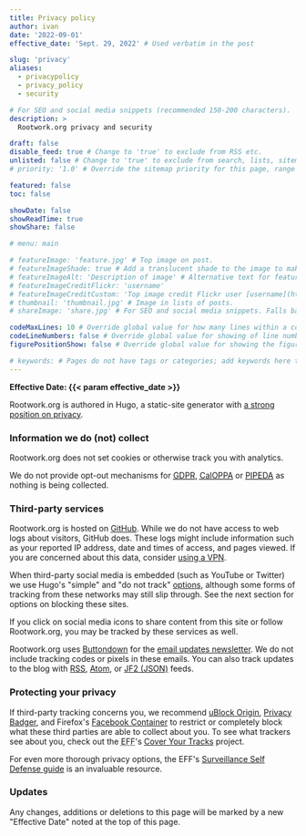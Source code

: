 ```yaml
---
title: Privacy policy
author: ivan
date: '2022-09-01'
effective_date: 'Sept. 29, 2022' # Used verbatim in the post

slug: 'privacy'
aliases:
  - privacypolicy
  - privacy_policy
  - security

# For SEO and social media snippets (recommended 150-200 characters).
description: >
  Rootwork.org privacy and security

draft: false
disable_feed: true # Change to 'true' to exclude from RSS etc.
unlisted: false # Change to 'true' to exclude from search, lists, sitemaps, and feeds.
# priority: '1.0' # Override the sitemap priority for this page, range 1.0 (high) to 0.0 (low)

featured: false
toc: false

showDate: false
showReadTime: true
showShare: false

# menu: main

# featureImage: 'feature.jpg' # Top image on post.
# featureImageShade: true # Add a translucent shade to the image to make overlaid text easier to read.
# featureImageAlt: 'Description of image' # Alternative text for featured image.
# featureImageCreditFlickr: 'username'
# featureImageCreditCustom: 'Top image credit Flickr user [username](https://www.flickr.com/photos/username).'
# thumbnail: 'thumbnail.jpg' # Image in lists of posts.
# shareImage: 'share.jpg' # For SEO and social media snippets. Falls back to thumbnail (if set) or featureImage.

codeMaxLines: 10 # Override global value for how many lines within a code block before auto-collapsing.
codeLineNumbers: false # Override global value for showing of line numbers within code block.
figurePositionShow: false # Override global value for showing the figure label.

# keywords: # Pages do not have tags or categories; add keywords here to include them in metadata for SEO.
---
```


**Effective Date: {{< param effective_date >}}**

Rootwork.org is authored in Hugo, a static-site generator with
[a strong position on privacy](https://gohugo.io/about/hugo-and-gdpr/).

### Information we do (not) collect

Rootwork.org does not set cookies or otherwise track you with analytics.

We do not provide opt-out mechanisms for
[<abbr title="General Data Protection Regulation (European Union)">GDPR</abbr>](https://en.wikipedia.org/wiki/General_Data_Protection_Regulation),
[<abbr title="California Online Privacy Protection Act of 2003">CalOPPA</abbr>](https://en.wikipedia.org/wiki/Online_Privacy_Protection_Act)
or
[<abbr title="Personal Information Protection and Electronic Documents Act (Canada)">PIPEDA</abbr>](https://en.wikipedia.org/wiki/Personal_Information_Protection_and_Electronic_Documents_Act)
as nothing is being collected.

### Third-party services

Rootwork.org is hosted on [GitHub](https://github.com/rootwork/rootwork.org).
While we do not have access to web logs about visitors, GitHub does. These logs
might include information such as your reported IP address, date and times of
access, and pages viewed. If you are concerned about this data, consider
[using a VPN](https://web.archive.org/web/20210814070115/https://victoria.dev/blog/three-rules-for-choosing-a-vpn-that-takes-your-privacy-seriously/).

When third-party social media is embedded (such as YouTube or Twitter) we use
Hugo's "simple" and "do not track"
[options](https://gohugo.io/about/hugo-and-gdpr/#the-privacy-settings-explained),
although some forms of tracking from these networks may still slip through. See
the next section for options on blocking these sites.

If you click on social media icons to share content from this site or follow
Rootwork.org, you may be tracked by these services as well.

Rootwork.org uses [Buttondown](https://buttondown.email/) for the
[email updates newsletter](/updates/signup/). We do not include tracking codes
or pixels in these emails. You can also track updates to the blog with
[RSS](/feed.rss), [Atom](/feed.atom), or [JF2 (JSON)](/jf2feed.json) feeds.

### Protecting your privacy

If third-party tracking concerns you, we recommend
[uBlock Origin](https://ublockorigin.com/),
[Privacy Badger](https://privacybadger.org/), and Firefox's
[Facebook Container](https://www.mozilla.org/en-US/firefox/facebookcontainer/)
to restrict or completely block what these third parties are able to collect
about you. To see what trackers see about you, check out the
<abbr title="Electronic Frontier Foundation">EFF</abbr>'s
[Cover Your Tracks](https://coveryourtracks.eff.org/) project.

For even more thorough privacy options, the EFF's
[Surveillance Self Defense guide](https://ssd.eff.org/) is an invaluable
resource.

### Updates

Any changes, additions or deletions to this page will be marked by a new
"Effective Date" noted at the top of this page.
